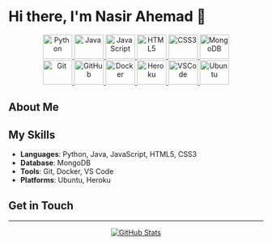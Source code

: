 # Hi there, I'm Nasir Ahemad 👋

<div align="center">
  <!-- Development Skills -->
  <div>
    <a href="https://python.org/" target="_blank">
      <img src="/api/placeholder/58/48" alt="Python" width="58" height="48" />
    </a>
    <a href="https://adoptopenjdk.net/" target="_blank">
      <img src="/api/placeholder/58/48" alt="Java" width="58" height="48" />
    </a>
    <a href="https://javascript.com" target="_blank">
      <img src="/api/placeholder/58/48" alt="JavaScript" width="58" height="48" />
    </a>
    <a href="https://developer.mozilla.org/en-US/docs/Glossary/HTML5" target="_blank">
      <img src="/api/placeholder/58/48" alt="HTML5" width="58" height="48" />
    </a>
    <a href="https://developer.mozilla.org/en-US/docs/Web/CSS" target="_blank">
      <img src="/api/placeholder/58/48" alt="CSS3" width="58" height="48" />
    </a>
    <a href="https://mongodb.com" target="_blank">
      <img src="/api/placeholder/58/48" alt="MongoDB" width="58" height="48" />
    </a>
  </div>

  <!-- Tools & Technologies -->
  <div>
    <a href="https://git-scm.com" target="_blank">
      <img src="/api/placeholder/58/48" alt="Git" width="58" height="48" />
    </a>
    <a href="https://github.com" target="_blank">
      <img src="/api/placeholder/58/48" alt="GitHub" width="58" height="48" />
    </a>
    <a href="https://docker.com" target="_blank">
      <img src="/api/placeholder/58/48" alt="Docker" width="58" height="48" />
    </a>
    <a href="https://heroku.com" target="_blank">
      <img src="/api/placeholder/58/48" alt="Heroku" width="58" height="48" />
    </a>
    <a href="https://code.visualstudio.com" target="_blank">
      <img src="/api/placeholder/58/48" alt="VSCode" width="58" height="48" />
    </a>
    <a href="https://ubuntu.com" target="_blank">
      <img src="/api/placeholder/58/48" alt="Ubuntu" width="58" height="48" />
    </a>
  </div>
</div>

## About Me
<!-- Add a brief introduction about yourself here -->

## My Skills
- **Languages**: Python, Java, JavaScript, HTML5, CSS3
- **Database**: MongoDB
- **Tools**: Git, Docker, VS Code
- **Platforms**: Ubuntu, Heroku

## Get in Touch
<!-- Add your contact information and social media links here -->

---
<div align="center">
  <a href="https://github.com/imshaiknasir">
    <img src="https://github-readme-stats.vercel.app/api?username=imshaiknasir&show_icons=true&theme=gruvbox" alt="GitHub Stats" />
  </a>
</div>

<!--
Quick Links:
- 🔭 Current Project: 
- 🌱 Learning: 
- 👯 Looking to Collaborate: 
- 💬 Ask me about: 
- 📫 How to reach me: 
-->
